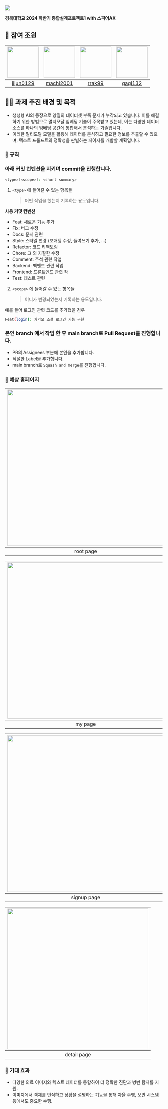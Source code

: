 
<img src="https://capsule-render.vercel.app/api?type=cylinder&color=E3A6AE&height=140&section=header&text=멀티모달%20임베딩을%20활용한-nl-이미지%20속%20객체%20특성%20식별%20및%20텍스트%20프롬프트%20생성&fontcolor=363636&fontSize=30" />

**경북대학교 2024 하반기 종합설계프로젝트1 with 스피어AX**


## 🚩 참여 조원

| [<img src="https://github.com/jijun0129.png" width="100px">](https://github.com/jijun0129) | [<img src="https://github.com/machi2001.png" width="100px">](https://github.com/machi2001) | [<img src="https://github.com/rrak99.png" width="100px">](https://github.com/rrak99) | [<img src="https://github.com/gagi132.png" width="100px">](https://github.com/gagi132) |
| :------------------------------------------------------------------------------------: | :----------------------------------------------------------------------------------------: | :--------------------------------------------------------------------------------------: | :--------------------------------------------------------------------------------------: |
|                         [jijun0129](https://github.com/jijun0129)                          |                         [machi2001](https://github.com/machi2001)                          |                         [rrak99](https://github.com/rrak99)                          |                         [gagi132](https://github.com/gagi132)                          |

## 👩‍🔧 과제 추진 배경 및 목적
 
- 생성형 AI의 등장으로 양질의 데이터셋 부족 문제가 부각되고 있습니다. 이를 해결하기 위한 방법으로 멀티모달 임베딩 기술이 주목받고 있는데, 이는 다양한 데이터 소스를 하나의 임베딩 공간에 통합해서 분석하는 기술입니다.
- 이러한 멀티모달 모델을 활용해 데이터를 분석하고 필요한 정보를 추출할 수 있으며, 텍스트 프롬프트의 정확성을 판별하는 페이지를 개발할 계획입니다.



### 📌 규칙

###  아래 커밋 컨벤션을 지키며 commit을 진행합니다.


```bash
<type>(<scope>): <short summary>
```

1. `<type>` 에 들어갈 수 있는 항목들
   > 어떤 작업을 했는지 기록하는 용도입니다.

**사용 커밋 컨벤션**

- Feat: 새로운 기능 추가
- Fix: 버그 수정
- Docs: 문서 관련
- Style: 스타일 변경 (포매팅 수정, 들여쓰기 추가, …)
- Refactor: 코드 리팩토링
- Chore: 그 외 자잘한 수정
- Comment: 주석 관련 작업
- Backend: 백엔드 관련 작업
- Frontend: 프론트엔드 관련 작
- Test: 테스트 관련

2. `<scope>` 에 들어갈 수 있는 항목들
   > 어디가 변경되었는지 기록하는 용도입니다.

예를 들어 로그인 관련 코드를 추가했을 경우

```bash
Feat(login): 카카오 소셜 로그인 기능 구현
```


### 본인 branch 에서 작업 한 후 main branch로 Pull Request를 진행합니다.

- PR의 Assignees 부분에 본인을 추가합니다.
- 적절한 Label을 추가합니다.
- main branch로 `Squash and merge`를 진행합니다.

### 📄 예상 홈페이지 

| [<img src="https://i.ibb.co/Cs9RKqM/root-page-1.png" width="500px">](#) | [<img src="https://i.ibb.co/k4rXZdW/main-page-1.png" width="500px">](#) |
| :--------------------------------------------------------------------: | :--------------------------------------------------------------------: |
|                                root page                                |                                main page                                |   

| [<img src="https://i.ibb.co/Tm6xLYy/my-page.png" width="500px">](#) | [<img src="https://i.ibb.co/QXvb6Ft/bookmark-page.png" width="500px">](#) |
| :--------------------------------------------------------------------: | :--------------------------------------------------------------------: |
|                                my page                                |                                bookmark page                                |   


| [<img src="https://i.ibb.co/txmY8wz/signup-page.png" width="500px">](#) | [<img src="https://i.ibb.co/MsT0Vbt/result-page.png" width="500px">](#) |
| :--------------------------------------------------------------------: | :--------------------------------------------------------------------: |
|                                signup page                                |                                result page                                |   

| [<img src="https://i.ibb.co/8dJgwPZ/detail-page.png" width="450px">](#) |
| :--------------------------------------------------------------------: | 
|                                detail page                              |  


### 🚀 기대 효과
- 다양한 의료 이미지와 텍스트 데이터를 통합하여 더 정확한 진단과 병변 탐지를 지원.
- 이미지에서 객체를 인식하고 상황을 설명하는 기능을 통해 자율 주행, 보안 시스템 등에서도 중요한 수행.
